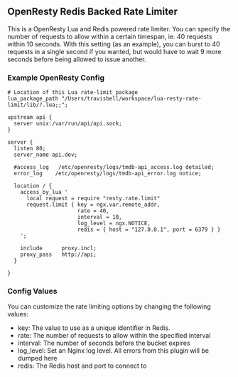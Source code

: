 ## OpenResty Redis Backed Rate Limiter
This is a OpenResty Lua and Redis powered rate limiter. You can specify the number of requests to allow within a certain timespan, ie. 40 requests within 10 seconds. With this setting (as an example), you can burst to 40 requests in a single second if you wanted, but would have to wait 9 more seconds before being allowed to issue another.

### Example OpenResty Config
```
# Location of this Lua rate-limit package
lua_package_path "/Users/travisbell/workspace/lua-resty-rate-limit/lib/?.lua;;";

upstream api {
  server unix:/var/run/api/api.sock;
}

server {
  listen 80;
  server_name api.dev;

  #access_log   /etc/openresty/logs/tmdb-api_access.log detailed;
  error_log    /etc/openresty/logs/tmdb-api_error.log notice;

  location / {
    access_by_lua '
      local request = require "resty.rate.limit"
      request.limit { key = ngx.var.remote_addr,
                      rate = 40,
                      interval = 10,
                      log_level = ngx.NOTICE,
                      redis = { host = "127.0.0.1", port = 6379 } }
    ';

    include      proxy.incl;
    proxy_pass   http://api;
  }

}
```

### Config Values
You can customize the rate limiting options by changing the following values:

* key: The value to use as a unique identifier in Redis.
* rate: The number of requests to allow within the specified interval
* interval: The number of seconds before the bucket expires
* log_level: Set an Nginx log level. All errors from this plugin will be dumped here
* redis: The Redis host and port to connect to